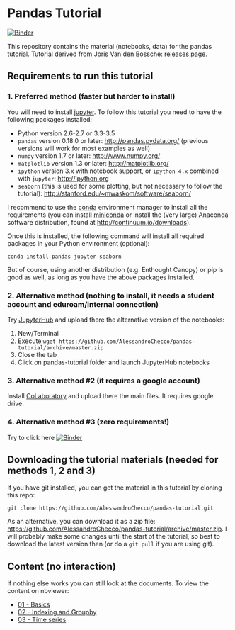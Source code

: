 # Pandas Tutorial

[![Binder](http://mybinder.org/badge.svg)](http://mybinder.org:/repo/alessandrochecco/pandas-tutorial)

This repository contains the material (notebooks, data) for the pandas tutorial. Tutorial derived from Joris Van den Bossche: [releases page](https://github.com/jorisvandenbossche/pandas-tutorial/releases).

## Requirements to run this tutorial

### 1. Preferred method (faster but harder to install)

You will need to install [jupyter](http://jupyter.readthedocs.io/en/latest/install.html).
To follow this tutorial you need to have the following packages installed:

- Python version 2.6-2.7 or 3.3-3.5
- `pandas` version 0.18.0 or later: http://pandas.pydata.org/ (previous versions will work for most examples as well)
- `numpy` version 1.7 or later: http://www.numpy.org/
- `matplotlib` version 1.3 or later: http://matplotlib.org/
- `ipython` version 3.x with notebook support, or `ipython 4.x` combined with `jupyter`: http://ipython.org
- `seaborn` (this is used for some plotting, but not necessary to follow the tutorial): http://stanford.edu/~mwaskom/software/seaborn/

I recommend to use the [conda](http://conda.pydata.org/docs/intro.html) environment manager to install all the requirements 
(you can install [miniconda](http://conda.pydata.org/miniconda.html) or install the (very large) Anaconda software
distribution, found at http://continuum.io/downloads).

Once this is installed, the following command will install all required packages in your Python environment (optional):
```
conda install pandas jupyter seaborn
```

But of course, using another distribution (e.g. Enthought Canopy) or pip is good as well, as long
as you have the above packages installed.

### 2. Alternative method (nothing to install, it needs a student account and eduroam/internal connection)

Try [JupyterHub](https://jupyter.shef.ac.uk) and upload there the alternative version of the notebooks:

1. New/Terminal
2. Execute `wget https://github.com/AlessandroChecco/pandas-tutorial/archive/master.zip`
3. Close the tab
4. Click on pandas-tutorial folder and launch JupyterHub notebooks

### 3. Alternative method #2 (it requires a google account)

Install [CoLaboratory](http://colaboratory.jupyter.org/welcome/) and upload there the main files. It requires google drive.

### 4. Alternative method #3 (zero requirements!)

Try to click here [![Binder](http://mybinder.org/badge.svg)](http://mybinder.org:/repo/alessandrochecco/pandas-tutorial)

## Downloading the tutorial materials (needed for methods 1, 2 and 3)

If you have git installed, you can get the material in this tutorial by cloning this repo:

    git clone https://github.com/AlessandroChecco/pandas-tutorial.git

As an alternative, you can download it as a zip file:
https://github.com/AlessandroChecco/pandas-tutorial/archive/master.zip.
I will probably make some changes until the start of the tutorial, so best to download
the latest version then (or do a `git pull` if you are using git).


## Content (no interaction)

If nothing else works you can still look at the documents. To view the content on nbviewer:

- [01 - Basics](https://github.com/AlessandroChecco/pandas-tutorial/blob/master/Pandas%20tutorial%20-%20part%201.ipynb)
- [02 - Indexing and Groupby](https://github.com/AlessandroChecco/pandas-tutorial/blob/master/Pandas%20tutorial%20-%20part%202.ipynb)
- [03 - Time series](https://github.com/AlessandroChecco/pandas-tutorial/blob/master/Pandas%20tutorial%20-%20part%203.ipynb)
